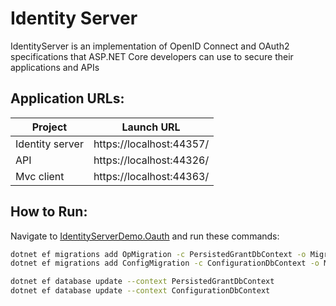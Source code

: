 # Identity Server 
 
IdentityServer is an implementation of OpenID Connect and OAuth2 specifications that ASP.NET Core developers can use to secure their applications and APIs


## Application URLs:

|Project|Launch URL|
|---|---|
|Identity server|https://localhost:44357/|
|API |https://localhost:44326/|
|Mvc client|https://localhost:44363/|


## How to Run:

Navigate to [IdentityServerDemo.Oauth](https://github.com/Amitpnk/IdentityServerDemo/tree/master/IdentityServerDemo/IdentityServerDemo.Oauth) and  run these commands:


```sh
dotnet ef migrations add OpMigration -c PersistedGrantDbContext -o Migrations/OpDb
dotnet ef migrations add ConfigMigration -c ConfigurationDbContext -o Migrations/ConfigDb

dotnet ef database update --context PersistedGrantDbContext
dotnet ef database update --context ConfigurationDbContext
```
